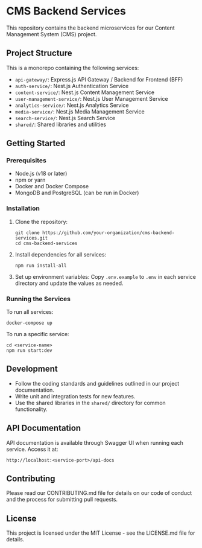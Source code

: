 # CMS Backend Services

This repository contains the backend microservices for our Content Management System (CMS) project.

## Project Structure

This is a monorepo containing the following services:

- `api-gateway/`: Express.js API Gateway / Backend for Frontend (BFF)
- `auth-service/`: Nest.js Authentication Service
- `content-service/`: Nest.js Content Management Service
- `user-management-service/`: Nest.js User Management Service
- `analytics-service/`: Nest.js Analytics Service
- `media-service/`: Nest.js Media Management Service
- `search-service/`: Nest.js Search Service
- `shared/`: Shared libraries and utilities

## Getting Started

### Prerequisites

- Node.js (v18 or later)
- npm or yarn
- Docker and Docker Compose
- MongoDB and PostgreSQL (can be run in Docker)

### Installation

1. Clone the repository:
   ```
   git clone https://github.com/your-organization/cms-backend-services.git
   cd cms-backend-services
   ```

2. Install dependencies for all services:
   ```
   npm run install-all
   ```

3. Set up environment variables:
   Copy `.env.example` to `.env` in each service directory and update the values as needed.

### Running the Services

To run all services:

```
docker-compose up
```

To run a specific service:

```
cd <service-name>
npm run start:dev
```

## Development

- Follow the coding standards and guidelines outlined in our project documentation.
- Write unit and integration tests for new features.
- Use the shared libraries in the `shared/` directory for common functionality.

## API Documentation

API documentation is available through Swagger UI when running each service. Access it at:

`http://localhost:<service-port>/api-docs`

## Contributing

Please read our CONTRIBUTING.md file for details on our code of conduct and the process for submitting pull requests.

## License

This project is licensed under the MIT License - see the LICENSE.md file for details.
